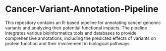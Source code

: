 # Cancer-Variant-Annotation-Pipeline
This repository contains an R-based pipeline for annotating cancer genomic variants and analyzing their potential functional impacts. The pipeline integrates various bioinformatics tools and databases to provide comprehensive annotations, including the predicted effects of variants on protein function and their involvement in biological pathways.
